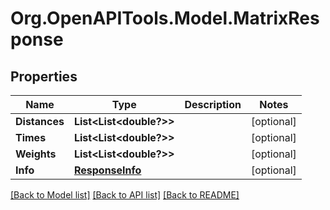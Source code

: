 # Org.OpenAPITools.Model.MatrixResponse
## Properties

Name | Type | Description | Notes
------------ | ------------- | ------------- | -------------
**Distances** | **List&lt;List&lt;double?&gt;&gt;** |  | [optional] 
**Times** | **List&lt;List&lt;double?&gt;&gt;** |  | [optional] 
**Weights** | **List&lt;List&lt;double?&gt;&gt;** |  | [optional] 
**Info** | [**ResponseInfo**](ResponseInfo.md) |  | [optional] 

[[Back to Model list]](../README.md#documentation-for-models) [[Back to API list]](../README.md#documentation-for-api-endpoints) [[Back to README]](../README.md)

